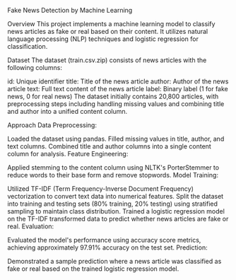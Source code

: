 Fake News Detection by Machine Learning

Overview
This project implements a machine learning model to classify news articles as fake or real based on their content. It utilizes natural language processing (NLP) techniques and logistic regression for classification.

Dataset
The dataset (train.csv.zip) consists of news articles with the following columns:

id: Unique identifier
title: Title of the news article
author: Author of the news article
text: Full text content of the news article
label: Binary label (1 for fake news, 0 for real news)
The dataset initially contains 20,800 articles, with preprocessing steps including handling missing values and combining title and author into a unified content column.

Approach
Data Preprocessing:

Loaded the dataset using pandas.
Filled missing values in title, author, and text columns.
Combined title and author columns into a single content column for analysis.
Feature Engineering:

Applied stemming to the content column using NLTK's PorterStemmer to reduce words to their base form and remove stopwords.
Model Training:

Utilized TF-IDF (Term Frequency-Inverse Document Frequency) vectorization to convert text data into numerical features.
Split the dataset into training and testing sets (80% training, 20% testing) using stratified sampling to maintain class distribution.
Trained a logistic regression model on the TF-IDF transformed data to predict whether news articles are fake or real.
Evaluation:

Evaluated the model's performance using accuracy score metrics, achieving approximately 97.91% accuracy on the test set.
Prediction:

Demonstrated a sample prediction where a news article was classified as fake or real based on the trained logistic regression model.
